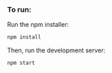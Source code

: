 ### To run:

Run the npm installer:

```bash
npm install
```

Then, run the development server:

```bash
npm start
```
